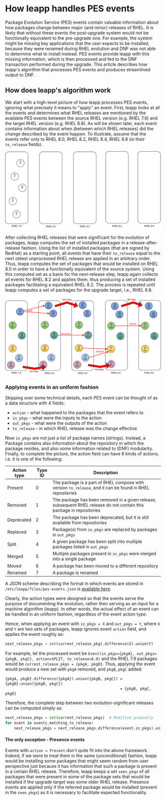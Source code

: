 # How leapp handles PES events
Package Evolution Service (PES) events contain valuable information about
how packages change between major (and minor) releases of RHEL. It is likely
that without these events the post-upgrade system would not be functionally
equivalent to the pre-upgrade one. For example, the system might be missing
key applications that the user expects to be installed, because they were
renamed during RHEL evolution and DNF was not able to determine what to install
instead. PES events provide leapp with this missing information, which is then
processed and fed to the DNF transaction performed during the upgrade. This
article describes how leapp's algorithm that processes PES events and produces
streamlined output to DNF.

## How does leapp's algorithm work
We start with a high-level picture of how leapp processes PES events, ignoring
what precisely it means to "apply" an event. First, leapp looks at all the
events and determines what RHEL releases are mentioned by the available PES
events between the source RHEL version (e.g. RHEL 7.9) and the target RHEL
version (e.g. RHEL 8.8). As will be shown later, each event contains information
about when (between which RHEL releases) did the change described by the event
happen. To illustrate, assume that the events refer only to RHEL 8.0, RHEL 8.2,
RHEL 8.4, RHEL 8.8 (in their `to_release` fields).

![Package state at the beginning of the solving process.](_static/images/pes-events-before-solving.png)

After collecting RHEL releases that were significant for the evolution of
packages, leapp computes the set of installed packages in a
release-after-release fashion. Using the list of installed packages (that are signed by
RedHat) as a starting point, all events that have their `to_release` equal to the
next oldest unprocessed RHEL release are applied in an arbitrary order. Thus,
leapp computes the set of packages that would be installed on RHEL 8.0 in order
to have a functionally equivalent of the source system. Using this computed set
as a basis for the next-release step, leapp again collects all events for RHEL
8.2 and applies them, thus producing a set of installed packages facilitating
a equivalent RHEL 8.2. The process is repeated until leapp computes a set of
packages for the upgrade target, i.e., RHEL 8.8.

![Package state at the end of the solving process.](_static/images/pes-events-after-solving.png)

### Applying events in an uniform fashion
Skipping over some technical details, each PES event can be thought of as a data structure with 4 fields:
 - `action` - what happened to the packages that the event refers to
 - `in_pkgs` -  what were the inputs to the action
 - `out_pkgs` - what were the outputs of the action
 - `to_release` - in which RHEL release was the change effective

Now `in_pkgs` are not just a list of package names (strings). Instead, a Package
contains also information about the repository in which the package resides,
and also some information related to (DNF) modularity. Finally, to complete
the picture, the action field can have 8 kinds of actions, i.e. it is one of
the following:

| Action type | Type ID | Description                                                                                                            |
|---          | ---     | ---                                                                                                                    |
|Present      |	0       |	The package is a part of RHEL compose with version `to_release`, and it can be found in RHEL repositories            |
|Removed      |	1       |	The package has been removed in a given release, subsequent RHEL release do not contain this package in repositories |
|Deprecated   |	2       |	The package has been deprecated, but it is still available from repositories                                         |
|Replaced     |	3       |	Package(s) from `in_pkgs` are replaced by packages in `out_pkgs`                                                     |
|Split        |	4       |	A given package has been split into multiple packages listed in `out_pkgs`                                           |
|Merged       |	5       |	Multiple packages present in `in_pkgs` were merged into a single package                                             |
|Moved        |	6       |	A package has been moved to a different repository                                                                   |
|Renamed      |	7       |	A package is renamed                                                                                                 |

A JSON scheme describing the format in which events are stored in `/etc/leapp/files/pes-events.json` is
[available here](https://github.com/oamg/schema-test/blob/main/pes-events-schema-test.json).

Clearly, the action types were designed so that the events serve the purpose
of documenting the evolution, rather then serving as an input for a machine
algorithm (leapp). In other words, the actual effect of an event can be handled
in an uniform fashion, regardless of the event action type.

Hence, when applying an event with `in_pkgs = X` and `out_pkgs = Y`, where `X` and
`Y` are two sets of packages, leapp ignores event `action` field, and
applies the event roughly as:
```python
next_release_pkgs = set(current_release_pkg).difference(X).union(Y)
```

For example, let the processed event be `Event(in_pkgs={pkgA}, out_pkgs={pkgB,
pkgC}, action=SPLIT, to_release=8.0)` and the RHEL 7.9 packages would
be `current_release_pkgs = {pkgA, pkgD}`. Thus, applying the event would
produce a new set with `pkgA` removed, and `pkgB`, `pkgC` added:
```
{pkgA, pkgD}.difference({pkgA}).union({pkgB, pkgC}) = {pkgD}.union({pkgB, pkgC})
                                                    = {pkgB, pkgC, pkgD}
```

Therefore, the complete step between two evolution-significant releases can be computed simply as:
```python
next_release_pkgs = set(current_release_pkgs)  # Modified gradually
for event in events_matching_to_release:
    next_release_pkgs = next_release_pkgs.difference(event.in_pkgs).union(event.out_pkgs)
```

#### The only exception - Presence events
Events with `action = Present` don't quite fit into the above framework. Indeed,
if we were to treat them in the same (unconditional) fashion, leapp would be
installing some packages that might seem random from user perspective just
because it has information that such a package is present in a certain RHEL
release. Therefore, leapp keeps a set `seen_pkgs` of all packages that were present in some
of the package sets that would be installed if the upgrade target was some older
RHEL release. Presence events are applied only if the referred package would be
installed (present in the `seen_pkgs`) as it is necessary to facilitate expected functionality.
